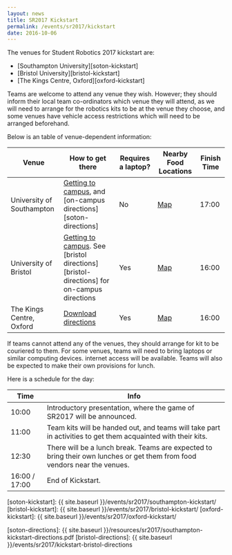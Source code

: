 ```yaml
---
layout: news
title: SR2017 Kickstart
permalink: /events/sr2017/kickstart
date: 2016-10-06
---
```


The venues for Student Robotics 2017 kickstart are:

- [Southampton University][soton-kickstart]
- [Bristol University][bristol-kickstart]
- [The Kings Centre, Oxford][oxford-kickstart]

Teams are welcome to attend any venue they wish. However; they should inform
their local team co-ordinators which venue they will attend, as we will need to
arrange for the robotics kits to be at the venue they choose, and some venues
have vehicle access restrictions which will need to be arranged beforehand.

Below is an table of venue-dependent information:

| Venue                     | How to get there                                     | Requires a laptop? | Nearby Food Locations | Finish Time |
|---------------------------|------------------------------------------------------|--------------------|-----------------------|-------------|
| University of Southampton | [Getting to campus][soton-campus-directions], and [on-campus directions][soton-directions] | No                 | [Map][soton-food-map] | 17:00 |
| University of Bristol     | [Getting to campus][bris-campus-directions]. See [bristol directions][bristol-directions] for on-campus directions| Yes                |  [Map][bristol-food-map] | 16:00 |
| The Kings Centre, Oxford  | [Download directions][oxford-directions]             | Yes                | [Map][oxford-food-map] | 16:00 |

If teams cannot attend any of the venues, they should arrange for kit to be
couriered to them. For some venues, teams will need to bring laptops or similar
computing devices. internet access will be available. Teams will also be
expected to make their own provisions for lunch.

Here is a schedule for the day:

|  Time  | Info |
|--------|------|
| 10:00  | Introductory presentation, where the game of SR2017 will be announced. |
| 11:00  |Team kits will be handed out, and teams will take part in activities to get them acquainted with their kits. |
| 12:30  | There will be a lunch break. Teams are expected to bring their own lunches or get them from food vendors near the venues. |
|16:00 / 17:00| End of Kickstart. |

[soton-kickstart]: {{ site.baseurl }}/events/sr2017/southampton-kickstart/
[bristol-kickstart]: {{ site.baseurl }}/events/sr2017/bristol-kickstart/
[oxford-kickstart]: {{ site.baseurl }}/events/sr2017/oxford-kickstart/

[soton-food-map]: https://goo.gl/Np9L1e
[oxford-food-map]: https://drive.google.com/open?id=1UIaQfg-HJIz_w9Xo6hWD8Ial_Lg&usp=sharing
[bristol-food-map]: https://drive.google.com/open?id=19grJjGqBAICK0pYD_jhhAQYjgrA&usp=sharing

[oxford-directions]: https://www.kingscentre.co.uk/perch/resources/directions-to-tkc-2015.pdf
[soton-directions]: {{ site.baseurl }}/resources/sr2017/southampton-kickstart-directions.pdf
[bristol-directions]: {{ site.baseurl }}/events/sr2017/kickstart-bristol-directions

[soton-campus-directions]: http://www.southampton.ac.uk/about/visit/getting-to-our-campuses.page#highfield
[bris-campus-directions]: http://www.bris.ac.uk/maps/directions/
